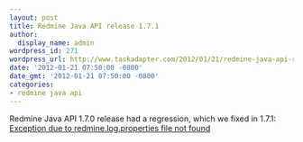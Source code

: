 ```yaml
---
layout: post
title: Redmine Java API release 1.7.1
author:
  display_name: admin
wordpress_id: 271
wordpress_url: http://www.taskadapter.com/2012/01/21/redmine-java-api-release-1-7-1/
date: '2012-01-21 07:50:00 -0800'
date_gmt: '2012-01-21 07:50:00 -0800'
categories:
- redmine java api
---
```

<p>Redmine Java API 1.7.0 release had a regression, which we fixed in 1.7.1: <a href="http://code.google.com/p/redmine-java-api/issues/detail?id=105">Exception due to redmine.log.properties file not found</a></p>
